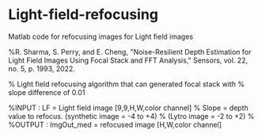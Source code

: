 # Light-field-refocusing
Matlab code for refocusing images for Light field images

%R. Sharma, S. Perry, and E. Cheng, "Noise-Resilient Depth Estimation for Light Field Images Using Focal Stack and FFT Analysis," Sensors, vol. 22, no. 5, p. 1993, 2022.

% Light field refocusing algorithm that can generated focal stack with
% slope difference of 0.01

%INPUT : LF = Light field image [9,9,H,W,color channel]
%        Slope = depth value to refocus. (synthetic image = -4 to +4)
%                                        (Lytro image = -2 to +2)
%
%OUTPUT : ImgOut_med = refocused image  [H,W,color channel]
